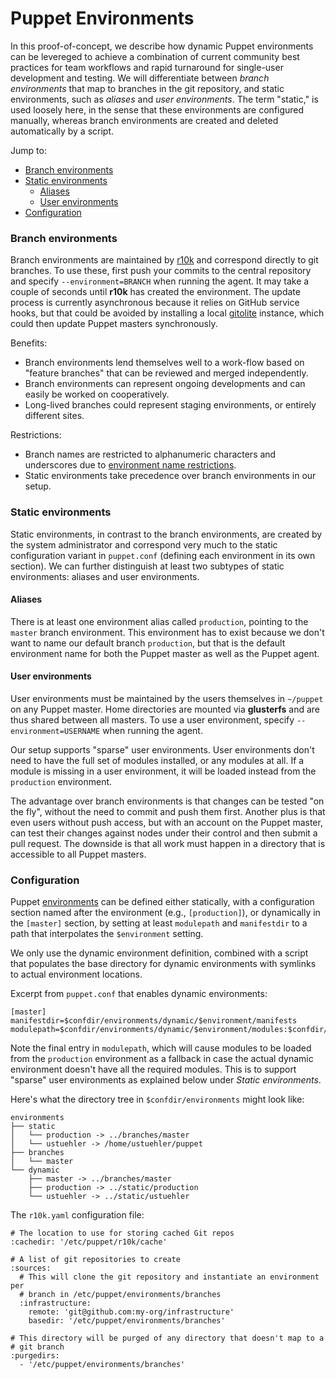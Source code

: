 # Puppet Environments

In this proof-of-concept, we describe how dynamic Puppet environments can be levereged to achieve a combination of current community best practices for team workflows and rapid turnaround for single-user development and testing.
We will differentiate between *branch environments* that map to branches in the git repository, and static environments, such as *aliases* and *user environments*.  The term "static," is used loosely here, in the sense that these environments are configured manually, whereas branch environments are created and deleted automatically by a script.

Jump to:
- [Branch environments](#branch-environments)
- [Static environments](#static-environments)
  - [Aliases](#aliases)
  - [User environments](#user-environments)
- [Configuration](#configuration)

### <a id="branch-environments">Branch environments</a>

Branch environments are maintained by [r10k](https://github.com/adrienthebo/r10k) and correspond directly to git branches.  To use these, first push your commits to the central repository and specify `--environment=BRANCH` when running the agent. It may take a couple of seconds until **r10k** has created the environment. The update process is currently asynchronous because it relies on GitHub service hooks, but that could be avoided by installing a local [gitolite](http://gitolite.com/gitolite/) instance, which could then update Puppet masters synchronously.

Benefits:
- Branch environments lend themselves well to a work-flow based on "feature branches" that can be reviewed and merged independently.
- Branch environments can represent ongoing developments and can easily be worked on cooperatively.
- Long-lived branches could represent staging environments, or entirely different sites.

Restrictions:
- Branch names are restricted to alphanumeric characters and underscores due to [environment name restrictions](http://docs.puppetlabs.com/guides/environment.html).
- Static environments take precedence over branch environments in our setup.

### <a id="static-environments">Static environments</a>

Static environments, in contrast to the branch environments, are created by the system administrator and correspond very much to the static configuration variant in `puppet.conf` (defining each environment in its own section).  We can further distinguish at least two subtypes of static environments: aliases and user environments.

#### <a id="aliases">Aliases</a>

There is at least one environment alias called `production`, pointing to the `master` branch environment.  This environment has to exist because we don't want to name our default branch `production`, but that is the default environment name for both the Puppet master as well as the Puppet agent.

#### <a id="user-environments">User environments</a>

User environments must be maintained by the users themselves in `~/puppet` on any Puppet master.  Home directories are mounted via **glusterfs** and are thus shared between all masters.  To use a user environment, specify `--environment=USERNAME` when running the agent.

Our setup supports "sparse" user environments.  User environments don't need to have the full set of modules installed, or any modules at all.  If a module is missing in a user environment, it will be loaded instead from the `production` environment.

The advantage over branch environments is that changes can be tested "on the fly", without the need to commit and push them first.  Another plus is that even users without push access, but with an account on the Puppet master, can test their changes against nodes under their control and then submit a pull request.  The downside is that all work must happen in a directory that is accessible to all Puppet masters.

### <a id="configuration">Configuration</a>

Puppet [environments](http://docs.puppetlabs.com/guides/environment.html#what-an-environment-is) can be defined either statically, with a configuration section named after the environment (e.g., `[production]`), or dynamically in the `[master]` section, by setting at least `modulepath` and `manifestdir` to a path that interpolates the `$environment` setting.

We only use the dynamic environment definition, combined with a script that populates the base directory for dynamic environments with symlinks to actual environment locations.

Excerpt from `puppet.conf` that enables dynamic environments:
```text
[master]
manifestdir=$confdir/environments/dynamic/$environment/manifests
modulepath=$confdir/environments/dynamic/$environment/modules:$confdir/environments/dynamic/$environment:$confdir/environments/dynamic/production/modules
```
Note the final entry in `modulepath`, which will cause modules to be loaded from the `production` environment as a fallback in case the actual dynamic environment doesn't have all the required modules.  This is to support "sparse" user environments as explained below under *Static environments*.

Here's what the directory tree in `$confdir/environments` might look like:
```text
environments
├── static
│   └── production -> ../branches/master
│   └── ustuehler -> /home/ustuehler/puppet
├── branches
│   └── master
└── dynamic
    ├── master -> ../branches/master
    ├── production -> ../static/production
    └── ustuehler -> ../static/ustuehler
```
The `r10k.yaml` configuration file:
```text
# The location to use for storing cached Git repos
:cachedir: '/etc/puppet/r10k/cache'

# A list of git repositories to create
:sources:
  # This will clone the git repository and instantiate an environment per
  # branch in /etc/puppet/environments/branches
  :infrastructure:
    remote: 'git@github.com:my-org/infrastructure'
    basedir: '/etc/puppet/environments/branches'

# This directory will be purged of any directory that doesn't map to a
# git branch
:purgedirs:
  - '/etc/puppet/environments/branches'
```
